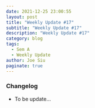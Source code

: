```yaml
---
date: 2021-12-25 23:00:55
layout: post
title: "Weekly Update #17"
subtitle: "Weekly Update #17"
description: "Weekly Update #17"
category: blog
tags:
  - Sem A
  - Weekly Update
author: Joe Siu
paginate: true
---
```

### Changelog

* To be update...
